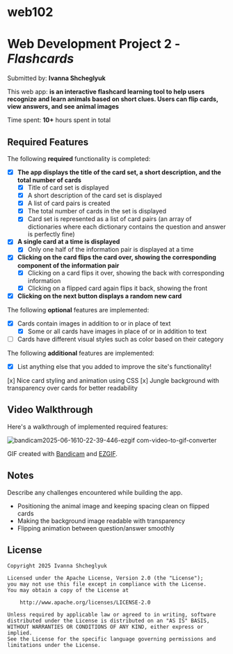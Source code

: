# web102
# Web Development Project 2 - *Flashcards*

Submitted by: **Ivanna Shcheglyuk**

This web app: **is an interactive flashcard learning tool to help users recognize and learn animals based on short clues. Users can flip cards, view answers, and see animal images**

Time spent: **10+** hours spent in total

## Required Features

The following **required** functionality is completed:


- [x] **The app displays the title of the card set, a short description, and the total number of cards**
  - [x] Title of card set is displayed 
  - [x] A short description of the card set is displayed 
  - [x] A list of card pairs is created
  - [x] The total number of cards in the set is displayed 
  - [x] Card set is represented as a list of card pairs (an array of dictionaries where each dictionary contains the question and answer is perfectly fine)
- [x] **A single card at a time is displayed**
  - [x] Only one half of the information pair is displayed at a time
- [x] **Clicking on the card flips the card over, showing the corresponding component of the information pair**
  - [x] Clicking on a card flips it over, showing the back with corresponding information 
  - [x] Clicking on a flipped card again flips it back, showing the front
- [x] **Clicking on the next button displays a random new card**

The following **optional** features are implemented:

- [x] Cards contain images in addition to or in place of text
  - [x] Some or all cards have images in place of or in addition to text
- [ ] Cards have different visual styles such as color based on their category

The following **additional** features are implemented:

* [x] List anything else that you added to improve the site's functionality!

 [x] Nice card styling and animation using CSS
 [x] Jungle background with transparency over cards for better readability

## Video Walkthrough

Here's a walkthrough of implemented required features:

![bandicam2025-06-1610-22-39-446-ezgif com-video-to-gif-converter](https://github.com/user-attachments/assets/22908415-6520-4a5f-ba72-a1a144486bc3)

GIF created with [Bandicam](https://www.bandicam.com/) and [EZGIF](https://ezgif.com/).


## Notes

Describe any challenges encountered while building the app.
- Positioning the animal image and keeping spacing clean on flipped cards
- Making the background image readable with transparency
- Flipping animation between question/answer smoothly

## License

    Copyright 2025 Ivanna Shcheglyuk

    Licensed under the Apache License, Version 2.0 (the "License");
    you may not use this file except in compliance with the License.
    You may obtain a copy of the License at

        http://www.apache.org/licenses/LICENSE-2.0

    Unless required by applicable law or agreed to in writing, software
    distributed under the License is distributed on an "AS IS" BASIS,
    WITHOUT WARRANTIES OR CONDITIONS OF ANY KIND, either express or implied.
    See the License for the specific language governing permissions and
    limitations under the License.

